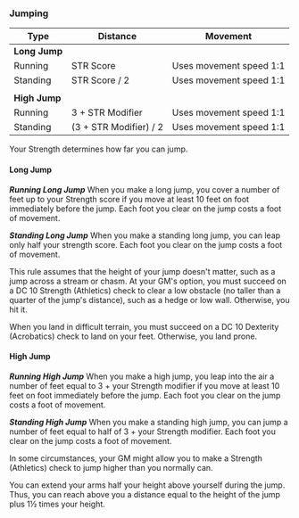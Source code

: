 ### Jumping

| Type          | Distance               | Movement                |
| ------------- | ---------------------- | ----------------------- |
| **Long Jump** |                        |                         |
| Running       | STR Score              | Uses movement speed 1:1 |
| Standing      | STR Score / 2          | Uses movement speed 1:1 |
|               |                        |                         |
| **High Jump** |                        |                         |
| Running       | 3 + STR Modifier       | Uses movement speed 1:1 |
| Standing      | (3 + STR Modifier) / 2 | Uses movement speed 1:1 |

Your Strength determines how far you can jump.

#### Long Jump

***Running Long Jump*** When you make a long jump, you cover a number of feet up to your Strength score if you move at least 10 feet on foot immediately before the jump. Each foot you clear on the jump costs a foot of movement.

***Standing Long Jump*** When you make a standing long jump, you can leap only half your strength score. Each foot you clear on the jump costs a foot of movement.

This rule assumes that the height of your jump doesn't matter, such as a jump across a stream or chasm. At your GM's option, you must succeed on a DC 10 Strength (Athletics) check to clear a low obstacle (no taller than a quarter of the jump's distance), such as a hedge or low wall. Otherwise, you hit it.

When you land in difficult terrain, you must succeed on a DC 10 Dexterity (Acrobatics) check to land on your feet. Otherwise, you land prone.

#### High Jump

***Running High Jump*** When you make a high jump, you leap into the air a number of feet equal to 3 + your Strength modifier if you move at least 10 feet on foot immediately before the jump. Each foot you clear on the jump costs a foot of movement. 

***Standing High Jump*** When you make a standing high jump, you can jump a number of feet equal to half of 3 + your Strength modifier. Each foot you clear on the jump costs a foot of movement. 

In some circumstances, your GM might allow you to make a Strength (Athletics) check to jump higher than you normally can.

You can extend your arms half your height above yourself during the jump. Thus, you can reach above you a distance equal to the height of the jump plus 1½ times your height.

